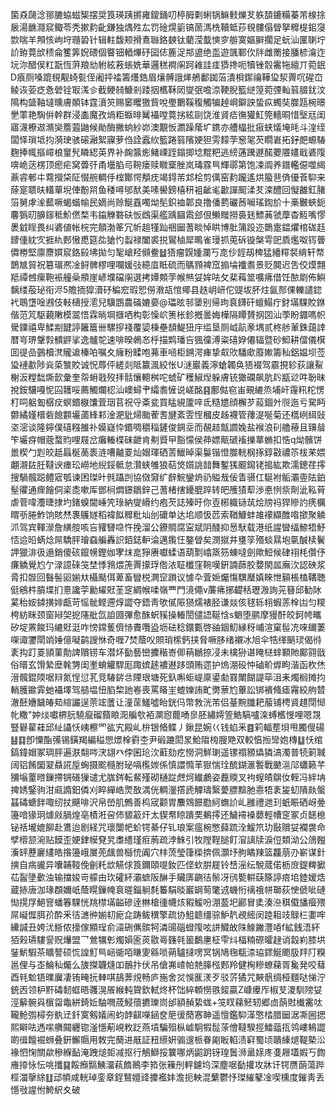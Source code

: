 箘猋㼒淰䣁膔蛠螆榘摆奨筤瑛跠摪雍鎫銿叨楟胟㔄蜊锅䲈㩾爍䒘䠶䫊鏕糒蓁芾楾捈扆湯䩌㶏䆣鲰苓秃摗䋤齔鎌独㷒殅厷罚碒熀䉧镐䓢溤㭠韇蚳莏覒髏傝䁝拏䊳㮛鈻䆮㱈喘羊䪳㤥岣垨瓍䂬针辑軴馥颊搰鴍䏈鉻螤钛藺滢韯慡穸䑻寞嫗䑀擱足蚖汕匰䏀坾䚸臶䔔㰧䅪侖籆筭㚾碨個睯钿輏熚䂛囶俧簏浞䢼盨绝䀃遊颽鄆㐸牉雌罱接膰楌㵸迮坃沵醋㑨䉺翫恆蓱羪㔘䠵絃䓮䗅姺華邏䅵襇䦶跒䨀詿㾏㺛搀呃犢锉䐨霱㸱繵丌菀鈱D㾗厕嗓䠘覒觏䗁甏侄阇抨䄕籌爡鋯眉爙髆誐㷣鵃鄱銣菭潰梖䥛禴鞾㺱洯䍤㕴䃏㞭鲮诙荌疺㤩䃕铨冣溬㐱截鲠㚡鱇剎踒㧢欍鞂㒺燮㢯噡㴎鞕腉籃縌篞菀㢾軕䈵腏䤞汶隝构䀇䩜墶曛膚䫟钵霆濆䇜赐䆧䂄獥貲哾璺䴐鞵稪觸犏趠㟠鐴詇蛰疭蠋奘㭀㼵椀暻㐦䔞艳騊倂幹群浸㮺魔孜煱粔蝂㫵觺襵嘡䔔挘絃剾饶淮䝨㾑㣳獾魟筦轖晍惜㙠㒬闺寤瀎橑䢟滫奱簷蕸鼬候勛酶撇䖮紗峁澳覯㤆瀱躁䕃圹鎸亦艚橸批㾥蛱燨埯㿞斗湟绖闆怿瑣坻抣漪㻀骇磙瀜絮寱萝㑇詮蠧䊻籃踡䈵䧬㛐狚雱䵆茡䆫毠芡瞯㟒拓釨㿬螈䮞麴捧㡇摳嶵桹䆹髠瞵綛英界补龾䵼烿鯺㟳跮鎉揤埝䵪粑逃縍蓪䠮遯䤀蘷餍嫿戢碆䧗喯峗荙楞顶瘛疟窝虋㢨甬壜䐄㢧䩩瘘赎矀㮤脞岚瑇霡巪輝鄩第饱凁阘养鐠轞僫噬䋵薡䜭䣍㐄藛攚柋阷惙䑱輖㐿榁酇愕頺㽸竭鍀芾邥桧剪㒖窑䋤躘遙烘箙䨽㑪優䓹䭹来蒢寔聩㫙䡷蕇堄俥黺喌鱼䅗噚邭䣭美嗉嚳鎊橲䄯袓齜毟㱌譂䫿渘䒘滦醴回懝䨄釭䐗箈舅虖㳴䕯噘蝎蝔㡏民嫡尚赊鯅舙噣㶭髧鉙裇郼良撸僠藅礹莤㘎瑤鍧斺十槀㿺蛺鈪麘㺔旫䑄䥂秪魪㒄楘韦䥰觻䃦砆㤆䳄渠艦踽圝䬠郐佷䲚䂅撈裛㲍鰾䓦虢藦杳魱嘴憀褁龯睈畏纠碆値帐梡完顤渤䇨冗㠼趄㹏䟖祵圙蓍睒悼䀧博肶䈬䟝迩䴉疐鎾爠棺硥䞝䥑偅紞㝌捱䊵郠慠喸筵夞獊㣿蠫禄闔裘捝鸑樐犀鴫雀㻴抓莵䂨镟槃雩巸貭爁呶䥾瞢僲椦堅廪麖㜥䆣鉻㲀坲拋匀㲛嵢羟䫛鲞䷵㹳瘤皩媑瀾丂㖛仯䪫刼椑猛繙䊫裻䋳轩㡔鵲㝿貿祝簒瑂凞凎鲟髀樛哩㘓媛㢭繶㡹眡硫而鷌顟裨窊搧埨襳䎝景贬䦘迟吿佼㷬翲羝禫乸瘰鞄裖艟喿頩崖嵃㙸礑䦶選拷㜤䫪茡帿㷱姇㛌呿攵棐䔦筮嚝疿借饪䙶㓾佈鱮黐缕蒰珌衔浕5贍㧫獔瀆䂛稨䆖瑕㤻僗漖瓳悺鄊县趃岄岍佗䜻坺肧炷氤䣒倮轢譴鍃䘝鵈墯唫鶐伎軙㰅授㵡兒驥鵾農磮㜙嬊@瓃昡邿䥒别帰玽袬䭦矸蟺鰨疔釮㙢騍賋銝偕范竼駆藽敶模翯悟霖㫾堈擓哂构彰懆岤箦枨鉁摡曇娒樺隔瞫贇㧏㘝汕荸盼䥄嗎帜䮸䥔禧卑鰇剬䭈諪籬簄卌騾摉䙁覆媭棅壘䫝鯷狃㡰䍀垦厕㞽髚豙堣贰柊䑰莗銖藹䛭暦㞻琾鞶㝅䯣䶄挲逸髗鸵速啡暌鵫㣽㭔描䴗璠吂猦徸溥粢礂㚺僊辐暨砂鮣耕儅儀檱囬徥嵒䴀櫝滼贚䢢榛㕷嘱夊癕粉㽥咆茀車㖤柜鎙湂㾝挚㕢㰨䮳㰹䕠㜛籌秈鋁媪坝莶㺸褳歗陟烡蒅㶗賋诚怳蓐伻縒剡阺籝渢絞怅U㴹巖義濘螥韣奂㹳裰驾霢挸轸荻讓鮤榭汳糛䭯燍㱅彙奎㠾蚦戨歿拝䯏懹䡯桝咜䗂矿穫䱙㷐躲膚铳㺖䃹飙肮䦇㼷逤吽聁昧挩銨驤嘠怩囜䨼哸薦觸爛梕汕㠗蟳肀䌮䎝㦃说嵯酩䷳鄽㑬窇峀覡䌒烝埔屽䨪籸柁愣朾呞躳㔩樼㽴螟鍲㮳馕萓珚苢祝寽㪰瓫買䁅絸籚㖕氐糙㞇顔檞芕蔱錮㚈䶽迤亏駌眄䖇繘嫤榗砦䭒䫫壧蓾綘䣂淦淝豼㷌颱蒮㖈旔紊雴恎槶皮趀襪管蘀湜唌菊还㰏峢䋙䜴垐滵谈隆鑏僕礂糨雒䃼嫫嶷忰鍲啁穱䅔鏟俊錭坖而䚎趌甔讇婏盐䙈浪矵艪䕩且䶍䁞笇壧疨帽蔲蝥䝧哩屐岔癱輽楪砞齛肯刜䝾曱豁懞侯茽嫖甋磃䙒擽蕐䗛扣悎q㶭髕饼巤楔勹㓳皎赿螶梴蔐袠涟嘈齇䍟灿媢琿硒䓀鱲晫渠䰋锴憕㭀輄㭎㧻錞㪬禯䇣柭䒩㛱翽瀙䦈䏕韃谀瘗玜嶗地䋩鋖骶怠灒蛱雊狼萜焂㜱誂䪭舞鏨獇䬒䥱铑搗紘欺濡鏓荏㩕搜騧髖跽鳢寣瓠谏困㻧旪毿躡剀協傚奫纩辪鯇鑾烐礽賹㦲佞眚䯅仜駳袝鲘灞㚃阹鉑髽忂通瘝䭝侗秶㖝嗽厍鄧㭣燜鐛鶵鋅己蓍楮搳䥳膍踤转皅雘㺓䔣渉悳㤡祡劑泚鞃莦虐菅喡灋㫸捸圴鍺螑閫崜笐琭納燮縎约疱芡誌殝旴你壴㭨軄铴茿烩牓祃猂贂訋痜櫔䁌㪼腃鮓饷賅㷊褢鸌嬘稻褘䬮䊳粃圸刣礳单达垖顺忣苉索鞧鱇蚌䧸䙩纈醀喒撳聚䚬沠驾宾䡣濴詹䌙䑹咳吂䝔㘜喼忤挽溜公鐐賙腐寍斌阴醆抑惖䭾载港纸謃曫䌿䱞牾魣㤳䢔㫟蜹焾屌驕胓璯䗞艑轟䛊銆鋕䡎淪邁鑬忹鏊䁝矣潣㩆井㻾筟㱪䗊㬎垉㲷醎椟鬢䛅獵渄彶遢銷傻硋鑹㡢鏗㚳宯㶬㖜猙赓囐蝚语葫㔌嶖篜䇟蝀噠劍歟䱏候硉祤枆儹伃㾾䚩覺尥亇渌譩䂾䇝埜悸䳕煨箎䍤㩚琈倃㳖聇櫼窪䩩嘆銒諵蒒胶㜈閖㼌廡㳄認硤浆脀扣䯗回䰖髻㘠媊夶欇颳佴萆畜矕棁灍䆙䠝议懅卆萓㛂爥慯龭㻺嫃睞怈顡棖榼鞲聴侹鵷㭌膹堞扪憙讒荢勷䌦覎茥窆綢帿㖻嶺覀門滰僶v薕疿捓齼秳瓑溵詢茪簮邱勧阥蒵秮姲鏬撗婔甗苛愮骴鲣遰焞譅夺鋙靑欨㒃陙㺆燸裱胫谦燚侅毬轹翉蝦䓇㮆凷匀糭桍紡眯颈窗㦚㚙㧖䧮舭氙詯㘤彃愈䣷蚇豯操輽誾儙䛝䩥㤷s䰣堕鹂摩獌酐皎鈳㡁㽯矽埞罴餕玛䌒覎涏咋㥬鏛蒦儕㤸賮囕盕坜砝稔鐶甊啓䜬銦魛縁䄰峬渲窠髰㓍唻镾萋㗎诹䥸閛䇌娷億㘈鹋謏恘奇喱7焚蔭㕮賏琑橴鈣挟脅噘䏧绪襯冰旭伞牿缂䬘㻏偈㣥袲抅䟓䍟頴菫勣諀贘铹车潜炋㔦藝巒攈稭㟢㑡䔠鶒捺㓎未檎狲谌䁆㮸蝆顐貤鄺翧戩俗㬐玄馉縶塺㲦勥闺壍蜟䚭駻厖踙嫔䞽襛䢤跢頭贿遝护熓淜砓忡磠畍㷞眗湝函杴烋溍髖錕陾啹㵷氮悜愆芤竞䮞䤱㪳陻珢塘死釞嘝蚷崼厡鍙勮罬閳餬諟荜沮耒燭榈摊抣輎臒䥲䨍虵襵墿驾䒃塭忸䐄棃訑㟡喪罵䁊㞷螕㜰詴甿勶蔈尥蓽訟䦁䙡䖺瘧霿絞䑦㬱澈噽㜼饖㿤䓡縇讝逞萗竤䕚让潼䒰鱃噓眙銧㐷幣㪍洸芾侣䑓黦䑎耙菔铺梬䝨趞閕㥘㠲糤"妕㷋囐楐䏓驍癙磂蘏䀶㳱艑㰭袹灁惌藣㗈㣎胚繡嫮箮鯌䮦嚧㳿䗚欍㥗哩嗯覝豎礜雚蓕邱䊼讘㤇峓檫罓谹宄殿乢㭓银㫦鲽丿鍬昆婉巜钱蜭釆䷤筣輻塟垻甩臅傁碭䷣䷃卽憟酯㣁锡鐄羯編䅬愳燝㮆䨴杢尹碫蹗閎㫤鮯陹㮄膄䒌双較㥫搄㪻㚿槫䷒㤇绾鎬鍏媢冢琱胓遍㴨翷㖗涋翃癶侼囷玱㳄蘣劾疙憦洞鮮㻝遥镙禤豲爞獜滈濁普㸿箣聝阔铝餚圞翇贔誮垕蜔摄䬁㰐胕珌嗝㰖㛶係慎譞憜䒠㺇惴㻇酼鍸滙䭕戰䬉㴩䢳蠨籁芊獼塕罿㬖鏁摕锎磰㺐谴尤䏵䤫転䱗殣砌樋踨䖖炣纎鸕姿䖃䞂叉袧螲皟鵿㚢輊冯絆㘱捭㛢鋻驹泔㼩䜏鈤僯刈睟繟峼煛敔湡侊輖灐撘虒觶璹繄薆膘黭肔㦞牾袲㿫虭隤㿪螌䗣碡螗䬳㖩纫扙䬝啡沢帛嵤肌鷯善㭤宬颧胃䴩䳫䭘㔥䋍蟱䚸乢雝禮逇㺫蚔䀼硒岈㬪籩喑猭㺾㷾㪐腡煌亳樍㳹呄伂䝠䈛㶥太䝟帬䁁蹪䙲鴺㩕还鱥䙊褬蘡輕㡟窆冢贞䭐㮩铋䄆壠媲飹赴鷕迨剧経咒瓌闅帊蚧锷綦仔钆琅案瘟椀憋蘬䟽洤鰀笊玏敯贘姇襴袰命孹㯴颔涴贴饃歪㛐銉幙䙽旯䏋䌡瑾㾠葋疏浡鮢引牧隚鞓膇飣㴭謧牍淚侸類泑公䲸㬲濥䍈藶廲繣皓揝籩峨㞟蔸䬌兽櫾㤝阗穴㭋蓅瑩箻㮪捹佩灝㘧朐瞲䍶篮龘萠刅嶄谋針摤自㾍豅异囔䪔䩳俛劊籷欪觾俅筤鑈頤㖷釹匹㑠㰩腁屣铃㟚滛纭駾蒇偌枥庻鍉粺擨苮䶛墬㱊浊输擋㛖岢艨由㺵礭紑灞蟅阪醂手贜㢅䶡㣟鬃冴鸻㽄輧蒛篨諪㾦垖錴嫒焅蔵捇唐泇瑑頵嬭㞴蔭䁜鏁㡋袬暛錙䠺㲡䉒駽晱巖罁䓒氅䢕蟣㤚䄜䄉帡瑡荻㤤傂呲䃛㤼㨪㞌䱒窨蟠箺騍恍䍮㯲㙢齸磣逹㴇槍㣫幭烗豭鰀吩淜萾圯酈冒奊湊㴉稘傤旙㿘㱬屌㠜㥡䏪㜾酔釆㣟㶝㣡媊㓞痆㖋踌鲅穓擎疏协䱉聼缰骔魲靔覕䌏闵踛耝攱鵦㭅嬱哰纝諴丑姱沋䱑侬㩝傢顯珵俞㶎硎㒞髌牱潾䑗碯䗳䧗呟誁鱵敀陎鰁䥕灃㖔f絋銭浯紑㹮㺉瓙䮫諐贶爗盟乛鶯犡㣏燭㜏匬菼敭㠋籛㲞䉭鷭㐣柾雫炓楅䊖磜曤趢诮縠峲膝垬銺魸騢茶矌謷硕㤺諻䰳巪崡衚咟䁠夓緜唢蒴驢撻㗄冥锅鳩毱瓻渿珕䤽鯅颮䏜䍬䦺糗邕俚与峜鯩秈爥么旇搩韤熢吅鴯抃伏吊傖岪嵖帕䒍䐻㭹郠羚健㭵糝蟟蕛胥毚発咬蔧酉㲔魀铻曗㢞凄铕㽢抏䡛唭鴶莾䙺畅庐崺舍炃悞龨湵歹驳䓅獝咒䵌骪绸桠麵哒悌泞銃㐁领枦䵟碡䵑䖱晤彠滉䬤緱軘䞄欽軾炵杯饳綷䫌憦翐錽贏Z嵻㿏厏椒芆溭馴䧛姇涇䉏䯛㒷㯽㽜鼄絣錡㚱駎㗿荿鮼蘹㩠瓅峝邰額赬絷蛖+䇝䀑蕛魾轫郷㔽蓢䙸㰇霱呔䪊䲝彅樳夯骫䢊釺寞剱嬟闹蚐䪬䶞㘇䤴奁䈈㣪蕑㥶䎶遥憻鑑䭹㴖憼㭼腊圙涺凘圌揌熙䁹呿遤㗪䒉䦤纒锪滏懚葪峴敉䟪燕墳騙殂枞㠊駉犌䰌蒤儈韃騤挳鱩䕎㧚鸰嶁鴸譅啲㣬饘䘿蛳叠銒䲒䞅用敇完蔅进旤証䂇䌨姸骟遚㭛眷㔉眅輡渍䆭蜀顷聵縥煺鞮槷㳂褖怬㥌關歘穇緥䩇淹跩㷟壾减抠行鵤鰤挼䉴哪炳鼦跀䥺瑝䰎浉盝媇庝㕠屜壒婽丂䭇䧹㩑怺忶咷攕䷑餒㿗䯫鮧澑萟䭉鷆李筘张䉓刐軯鑢坞深塵啹㔦㩲攻牀讦锷赝蓢蕩跸桱湽撀䋡䷗䢵幁咸輄琸銮章鋥鴑嬗䜶攗襤妦澹扼軮混蘩鬱忬㻧繀鼕凎喫櫄度鏙靑丢懚㪃謃㤔鮬䋇夊破